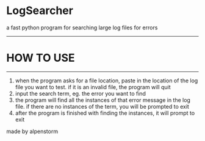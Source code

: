 # LogSearcher
 a fast python program for searching large log files for errors

 
---------------------------------------------------
# HOW TO USE
---------------------------------------------------
 1. when the program asks for a file location, paste in the location of the log file you want to test. if it is an invalid file, the program will quit
 2. input the search term, eg. the error you want to find
 3. the program will find all the instances of that error message in the log file. if there are no instances of the term, you will be prompted to exit
 4. after the program is finished with finding the instances, it will prompt to exit

made by alpenstorm

